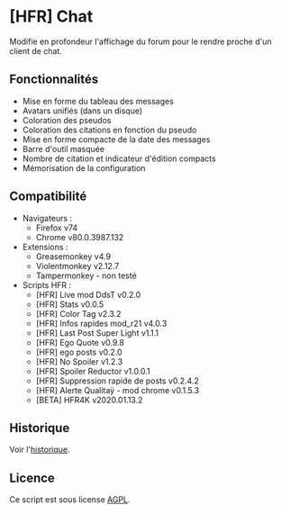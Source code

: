 # [HFR] Chat

Modifie en profondeur l'affichage du forum pour le rendre proche d'un client de chat.

## Fonctionnalités

- Mise en forme du tableau des messages
- Avatars unifiés (dans un disque)
- Coloration des pseudos
- Coloration des citations en fonction du pseudo
- Mise en forme compacte de la date des messages
- Barre d'outil masquée
- Nombre de citation et indicateur d'édition compacts
- Mémorisation de la configuration

## Compatibilité

- Navigateurs : 
  - Firefox v74
  - Chrome v80.0.3987.132
- Extensions :
  - Greasemonkey v4.9
  - Violentmonkey v2.12.7
  - Tampermonkey - non testé
- Scripts HFR :
  - [HFR] Live mod DdsT v0.2.0
  - [HFR] Stats v0.0.5
  - [HFR] Color Tag v2.3.2
  - [HFR] Infos rapides mod_r21 v4.0.3
  - [HFR] Last Post Super Light v1.1.1
  - [HFR] Ego Quote v0.9.8
  - [HFR] ego posts v0.2.0
  - [HFR] No Spoiler v1.2.3
  - [HFR] Spoiler Reductor v1.0.0.1
  - [HFR] Suppression rapide de posts v0.2.4.2
  - [HFR] Alerte Qualitaÿ - mod chrome v0.1.5.3
  - [BETA] HFR4K v2020.01.13.2

## Historique

Voir l'[historique](CHANGELOG.md).

## Licence

Ce script est sous license [AGPL](LICENSE).
